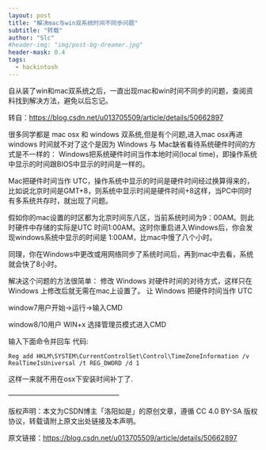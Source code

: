 ```yaml
---
layout: post
title: "解决mac与win双系统时间不同步问题"
subtitle: "转载"
author: "Slc"
#header-img: "img/post-bg-dreamer.jpg"
header-mask: 0.4
tags:
  - hackintosh
---
```

自从装了win和mac双系统之后，一直出现mac和win时间不同步的问题，查阅资料找到解决方法，避免以后忘记。

转自：https://blog.csdn.net/u013705509/article/details/50662897


很多同学都是 mac osx 和 windows 双系统,但是有个问题,进入mac osx再进windows 时间就不对了这个是因为 Windows 与 Mac缺省看待系统硬件时间的方式是不一样的： Windows把系统硬件时间当作本地时间(local time)，即操作系统中显示的时间跟BIOS中显示的时间是一样的。

Mac把硬件时间当作 UTC，操作系统中显示的时间是硬件时间经过换算得来的，比如说北京时间是GMT+8，则系统中显示时间是硬件时间+8这样，当PC中同时有多系统共存时，就出现了问题。

假如你的mac设置的时区都为北京时间东八区，当前系统时间为9：00AM。则此时硬件中存储的实际是UTC 时间1:00AM。这时你重启进入Windows后，你会发现windows系统中显示的时间是 1:00AM，比mac中慢了八个小时。

同理，你在Windows中更改或用网络同步了系统时间后，再到mac中去看，系统就会快了8小时。

解决这个问题的方法很简单： 修改 Windows 对硬件时间的对待方式，这样只在 Windows 上修改后就无需在mac上设置了。 让 Windows 把硬件时间当作 UTC

window7用户开始->运行->输入CMD

window8/10用户 WIN+x 选择管理员模式进入CMD

输入下面命令并回车 代码:

```
Reg add HKLM\SYSTEM\CurrentControlSet\Control\TimeZoneInformation /v RealTimeIsUniversal /t REG_DWORD /d 1
```

这样一来就不用在osx下安装时间补丁了.


————————————————


版权声明：本文为CSDN博主「洛阳如是」的原创文章，遵循 CC 4.0 BY-SA 版权协议，转载请附上原文出处链接及本声明。


原文链接：https://blog.csdn.net/u013705509/article/details/50662897


